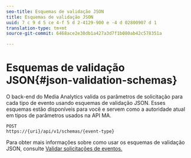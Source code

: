 ```yaml
---
seo-title: Esquemas de validação JSON
title: Esquemas de validação JSON
uuid: 7 c 9 d 5 ce 4-f 5 d 2-4129-900 e -4 d 02800907 d 1
translation-type: tm+mt
source-git-commit: 6468ace2e30db1a427a3d7f1b080ab42c578351a

---
```



# Esquemas de validação JSON{#json-validation-schemas}

O back-end do Media Analytics valida os parâmetros de solicitação para cada tipo de evento usando esquemas de validação JSON. Esses esquemas estão disponíveis para você e servem como a autoridade atual em tipos de parâmetros usados na API MA.

```
POST
https://{uri}/api/v1/schemas/{event-type}
```

Para obter mais informações sobre como usar os esquemas de validação JSON, consulte [Validar solicitações de eventos.](../../media-collection-api/mc-api-impl/mc-api-validate-reqs.md)

